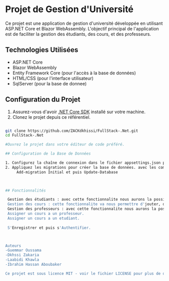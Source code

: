 # Projet de Gestion d'Université

Ce projet est une application de gestion d'université développée en utilisant ASP.NET Core et Blazor WebAssembly. L'objectif principal de l'application est de faciliter la gestion des étudiants, des cours, et des professeurs.

## Technologies Utilisées

- ASP.NET Core
- Blazor WebAssembly
- Entity Framework Core (pour l'accès à la base de données)
- HTML/CSS (pour l'interface utilisateur)
- SqlServer (pour la base de donnee)

## Configuration du Projet

1. Assurez-vous d'avoir [.NET Core SDK](https://dotnet.microsoft.com/download) installé sur votre machine.
2. Clonez le projet depuis ce référentiel.

```bash

git clone https://github.com/ZACKdkhissi/FullStack-.Net.git
cd FullStack-.Net

#Ouvrez le projet dans votre éditeur de code préféré.

## Configuration de la Base de Données

1. Configurez la chaîne de connexion dans le fichier appsettings.json pour correspondre à votre base de données.
2. Appliquez les migrations pour créer la base de données. avec les commandes suivantes:
     Add-migration Initial et puis Update-Database
     


## Fonctionnalités

 Gestion des étudiants : avec cette fonctionnalite nous aurons la possibilite d'ajouter, de modifier, de visualiser et de supprimer un etudiant.
 Gestion des cours : cette fonctionnalite va nous permettre d'jouter, de modifier, de visualiser et de supprimer un cours.
 Gestion des professeurs : avec cette fonctionnalite nous aurons la possibilite d'ajouter, de modifier, de visualiser et de supprimer un professeur.
 Assigner un cours a un professeur.
 Assigner un cours a un etudiant.
 
 S'Enregistrer et puis s'Authentifier.



Auteurs
-Guemmar Oussama
-Dkhssi Zakaria
-Laabidi Khawla 
-Ibrahim Hassan Aboubaker

Ce projet est sous licence MIT - voir le fichier LICENSE pour plus de détails.
